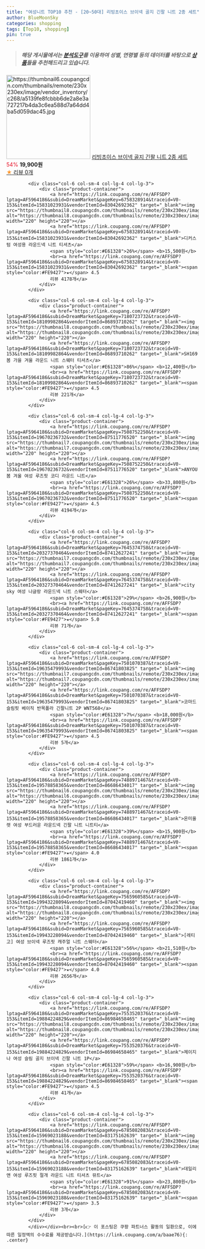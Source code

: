 ```yaml
---
title: "여성니트 TOP10 추천 - [20~50대] 리빙초이스 브이넥 골지 긴팔 니트 2종 세트"
author: BlueMoonSky
categories: shopping
tags: [Top10, shopping]
pin: true
---
```


> ##### 해당 게시물에서는 [**분석도구**](https://itemscout.io/)를 이용하여 **성별**, **연령별** 등의 데이터를 바탕으로 [**상품**](https://link.coupang.com/a/baae76)들을 추천해드리고 있습니다.
<div class="container"><div class="row">
            <div class="col-6 col-sm-4 col-lg-4 col-lg-3">
                <div class="product-container">
                    <a href="https://link.coupang.com/re/AFFSDP?lptag=AF5964186&subid=DreamMarket&pageKey=6763234845&traceid=V0-153&itemId=15856431161&vendorItemId=83066789856" target="_blank"><img src="https://thumbnail6.coupangcdn.com/thumbnails/remote/230x230ex/image/vendor_inventory/c268/a5139fe8fcbbb6de2a8e3a727217b4da3c6ea588d7a64dd4ba5d059dac45.jpg" alt="https://thumbnail6.coupangcdn.com/thumbnails/remote/230x230ex/image/vendor_inventory/c268/a5139fe8fcbbb6de2a8e3a727217b4da3c6ea588d7a64dd4ba5d059dac45.jpg" width="220" height="220"></a>
                    <a href="https://link.coupang.com/re/AFFSDP?lptag=AF5964186&subid=DreamMarket&pageKey=6763234845&traceid=V0-153&itemId=15856431161&vendorItemId=83066789856" target="_blank">리빙초이스 브이넥 골지 긴팔 니트 2종 세트</a>
                    <span style="color:#E61328">54%</span> <b>19,900원</b>
                    <br><a href="https://link.coupang.com/re/AFFSDP?lptag=AF5964186&subid=DreamMarket&pageKey=6763234845&traceid=V0-153&itemId=15856431161&vendorItemId=83066789856" target="_blank"><span style="color:#FE9427">★</span> 
                    리뷰 0개</a>
                </div>
            </div>
            
            <div class="col-6 col-sm-4 col-lg-4 col-lg-3">
                <div class="product-container">
                    <a href="https://link.coupang.com/re/AFFSDP?lptag=AF5964186&subid=DreamMarket&pageKey=6758328914&traceid=V0-153&itemId=15831023931&vendorItemId=83042692362" target="_blank"><img src="https://thumbnail8.coupangcdn.com/thumbnails/remote/230x230ex/image/vendor_inventory/d72d/a531e0220a46709b44f7a30747be06efc6e82ddc25f6bdaaf38d32a99abf.jpg" alt="https://thumbnail8.coupangcdn.com/thumbnails/remote/230x230ex/image/vendor_inventory/d72d/a531e0220a46709b44f7a30747be06efc6e82ddc25f6bdaaf38d32a99abf.jpg" width="220" height="220"></a>
                    <a href="https://link.coupang.com/re/AFFSDP?lptag=AF5964186&subid=DreamMarket&pageKey=6758328914&traceid=V0-153&itemId=15831023931&vendorItemId=83042692362" target="_blank">디커스텀 여성용 라운드넥 니트 티셔츠</a>
                    <span style="color:#E61328">26%</span> <b>15,500원</b>
                    <br><a href="https://link.coupang.com/re/AFFSDP?lptag=AF5964186&subid=DreamMarket&pageKey=6758328914&traceid=V0-153&itemId=15831023931&vendorItemId=83042692362" target="_blank"><span style="color:#FE9427">★</span> 4.5
                    리뷰 4178개</a>
                </div>
            </div>
            
            <div class="col-6 col-sm-4 col-lg-4 col-lg-3">
                <div class="product-container">
                    <a href="https://link.coupang.com/re/AFFSDP?lptag=AF5964186&subid=DreamMarket&pageKey=7180723732&traceid=V0-153&itemId=18109982864&vendorItemId=86893710262" target="_blank"><img src="https://thumbnail8.coupangcdn.com/thumbnails/remote/230x230ex/image/vendor_inventory/ae6b/3a2ef81aafac6e0bcdfa9c644de8e994e9f85922fb008492df6288094c78.jpg" alt="https://thumbnail8.coupangcdn.com/thumbnails/remote/230x230ex/image/vendor_inventory/ae6b/3a2ef81aafac6e0bcdfa9c644de8e994e9f85922fb008492df6288094c78.jpg" width="220" height="220"></a>
                    <a href="https://link.coupang.com/re/AFFSDP?lptag=AF5964186&subid=DreamMarket&pageKey=7180723732&traceid=V0-153&itemId=18109982864&vendorItemId=86893710262" target="_blank">SH169 봄 가을 겨울 라운드 니트 스웨터 티셔츠</a>
                    <span style="color:#E61328">86%</span> <b>12,400원</b>
                    <br><a href="https://link.coupang.com/re/AFFSDP?lptag=AF5964186&subid=DreamMarket&pageKey=7180723732&traceid=V0-153&itemId=18109982864&vendorItemId=86893710262" target="_blank"><span style="color:#FE9427">★</span> 4.5
                    리뷰 221개</a>
                </div>
            </div>
            
            <div class="col-6 col-sm-4 col-lg-4 col-lg-3">
                <div class="product-container">
                    <a href="https://link.coupang.com/re/AFFSDP?lptag=AF5964186&subid=DreamMarket&pageKey=7508752250&traceid=V0-153&itemId=19670236732&vendorItemId=87511776520" target="_blank"><img src="https://thumbnail7.coupangcdn.com/thumbnails/remote/230x230ex/image/vendor_inventory/85da/5be107f03b192789c148f92bc6cd2d82b215867e6572b5370e5749bfdada.jpg" alt="https://thumbnail7.coupangcdn.com/thumbnails/remote/230x230ex/image/vendor_inventory/85da/5be107f03b192789c148f92bc6cd2d82b215867e6572b5370e5749bfdada.jpg" width="220" height="220"></a>
                    <a href="https://link.coupang.com/re/AFFSDP?lptag=AF5964186&subid=DreamMarket&pageKey=7508752250&traceid=V0-153&itemId=19670236732&vendorItemId=87511776520" target="_blank">ANYOU 봄 겨울 여성 루즈핏 코디 라운드 니트</a>
                    <span style="color:#E61328">26%</span> <b>33,800원</b>
                    <br><a href="https://link.coupang.com/re/AFFSDP?lptag=AF5964186&subid=DreamMarket&pageKey=7508752250&traceid=V0-153&itemId=19670236732&vendorItemId=87511776520" target="_blank"><span style="color:#FE9427">★</span> 4.5
                    리뷰 4194개</a>
                </div>
            </div>
            
            <div class="col-6 col-sm-4 col-lg-4 col-lg-3">
                <div class="product-container">
                    <a href="https://link.coupang.com/re/AFFSDP?lptag=AF5964186&subid=DreamMarket&pageKey=7645374758&traceid=V0-153&itemId=20327370464&vendorItemId=87412627241" target="_blank"><img src="https://thumbnail7.coupangcdn.com/thumbnails/remote/230x230ex/image/vendor_inventory/dbee/80c246b6c86a18d8b54718c1ea00968158b1ef53fc9ea5eb5209bfe8deee.jpg" alt="https://thumbnail7.coupangcdn.com/thumbnails/remote/230x230ex/image/vendor_inventory/dbee/80c246b6c86a18d8b54718c1ea00968158b1ef53fc9ea5eb5209bfe8deee.jpg" width="220" height="220"></a>
                    <a href="https://link.coupang.com/re/AFFSDP?lptag=AF5964186&subid=DreamMarket&pageKey=7645374758&traceid=V0-153&itemId=20327370464&vendorItemId=87412627241" target="_blank">city sky 여성 나글랑 라운드넥 니트 스웨터</a>
                    <span style="color:#E61328">29%</span> <b>26,900원</b>
                    <br><a href="https://link.coupang.com/re/AFFSDP?lptag=AF5964186&subid=DreamMarket&pageKey=7645374758&traceid=V0-153&itemId=20327370464&vendorItemId=87412627241" target="_blank"><span style="color:#FE9427">★</span> 5.0
                    리뷰 71개</a>
                </div>
            </div>
            
            <div class="col-6 col-sm-4 col-lg-4 col-lg-3">
                <div class="product-container">
                    <a href="https://link.coupang.com/re/AFFSDP?lptag=AF5964186&subid=DreamMarket&pageKey=7501070387&traceid=V0-153&itemId=19635479993&vendorItemId=86741803825" target="_blank"><img src="https://thumbnail7.coupangcdn.com/thumbnails/remote/230x230ex/image/vendor_inventory/ae29/0badf618806e6fec2f05d526e4285b63c098312f9287921803bdc5c20589.jpg" alt="https://thumbnail7.coupangcdn.com/thumbnails/remote/230x230ex/image/vendor_inventory/ae29/0badf618806e6fec2f05d526e4285b63c098312f9287921803bdc5c20589.jpg" width="220" height="220"></a>
                    <a href="https://link.coupang.com/re/AFFSDP?lptag=AF5964186&subid=DreamMarket&pageKey=7501070387&traceid=V0-153&itemId=19635479993&vendorItemId=86741803825" target="_blank">코마드 슬림핏 베이직 반목폴라 긴팔니트 2P WNT568</a>
                    <span style="color:#E61328">7%</span> <b>18,000원</b>
                    <br><a href="https://link.coupang.com/re/AFFSDP?lptag=AF5964186&subid=DreamMarket&pageKey=7501070387&traceid=V0-153&itemId=19635479993&vendorItemId=86741803825" target="_blank"><span style="color:#FE9427">★</span> 4.5
                    리뷰 5개</a>
                </div>
            </div>
            
            <div class="col-6 col-sm-4 col-lg-4 col-lg-3">
                <div class="product-container">
                    <a href="https://link.coupang.com/re/AFFSDP?lptag=AF5964186&subid=DreamMarket&pageKey=7488971467&traceid=V0-153&itemId=19578858365&vendorItemId=86686434017" target="_blank"><img src="https://thumbnail6.coupangcdn.com/thumbnails/remote/230x230ex/image/vendor_inventory/9835/aa7061ad7d871fcdda9b7d41182581514d971ea83d6fcdd8adfffdf171f8.jpg" alt="https://thumbnail6.coupangcdn.com/thumbnails/remote/230x230ex/image/vendor_inventory/9835/aa7061ad7d871fcdda9b7d41182581514d971ea83d6fcdd8adfffdf171f8.jpg" width="220" height="220"></a>
                    <a href="https://link.coupang.com/re/AFFSDP?lptag=AF5964186&subid=DreamMarket&pageKey=7488971467&traceid=V0-153&itemId=19578858365&vendorItemId=86686434017" target="_blank">온미올렛 여성 부드러운 라운드넥 긴팔 니트 니트티</a>
                    <span style="color:#E61328">39%</span> <b>15,900원</b>
                    <br><a href="https://link.coupang.com/re/AFFSDP?lptag=AF5964186&subid=DreamMarket&pageKey=7488971467&traceid=V0-153&itemId=19578858365&vendorItemId=86686434017" target="_blank"><span style="color:#FE9427">★</span> 4.0
                    리뷰 1861개</a>
                </div>
            </div>
            
            <div class="col-6 col-sm-4 col-lg-4 col-lg-3">
                <div class="product-container">
                    <a href="https://link.coupang.com/re/AFFSDP?lptag=AF5964186&subid=DreamMarket&pageKey=7565960585&traceid=V0-153&itemId=19943228094&vendorItemId=87042419460" target="_blank"><img src="https://thumbnail8.coupangcdn.com/thumbnails/remote/230x230ex/image/vendor_inventory/2071/3cf09d451fbbb877f79561d2d82998f6f2b475e5d61c0d1c4abeef2201aa.JPG" alt="https://thumbnail8.coupangcdn.com/thumbnails/remote/230x230ex/image/vendor_inventory/2071/3cf09d451fbbb877f79561d2d82998f6f2b475e5d61c0d1c4abeef2201aa.JPG" width="220" height="220"></a>
                    <a href="https://link.coupang.com/re/AFFSDP?lptag=AF5964186&subid=DreamMarket&pageKey=7565960585&traceid=V0-153&itemId=19943228094&vendorItemId=87042419460" target="_blank">[레티고] 여성 브이넥 루즈핏 캐주얼 니트 스웨터</a>
                    <span style="color:#E61328">56%</span> <b>21,510원</b>
                    <br><a href="https://link.coupang.com/re/AFFSDP?lptag=AF5964186&subid=DreamMarket&pageKey=7565960585&traceid=V0-153&itemId=19943228094&vendorItemId=87042419460" target="_blank"><span style="color:#FE9427">★</span> 4.0
                    리뷰 2656개</a>
                </div>
            </div>
            
            <div class="col-6 col-sm-4 col-lg-4 col-lg-3">
                <div class="product-container">
                    <a href="https://link.coupang.com/re/AFFSDP?lptag=AF5964186&subid=DreamMarket&pageKey=7553520376&traceid=V0-153&itemId=19884224829&vendorItemId=86984658465" target="_blank"><img src="https://thumbnail8.coupangcdn.com/thumbnails/remote/230x230ex/image/vendor_inventory/b5f0/7f97dc4c1266c18ba21fa178e7f48d4fb99aa3db9f3899192d18e2193586.jpg" alt="https://thumbnail8.coupangcdn.com/thumbnails/remote/230x230ex/image/vendor_inventory/b5f0/7f97dc4c1266c18ba21fa178e7f48d4fb99aa3db9f3899192d18e2193586.jpg" width="220" height="220"></a>
                    <a href="https://link.coupang.com/re/AFFSDP?lptag=AF5964186&subid=DreamMarket&pageKey=7553520376&traceid=V0-153&itemId=19884224829&vendorItemId=86984658465" target="_blank">제이지나 여성 슬림 골지 브이넥 긴팔 니트 1P</a>
                    <span style="color:#E61328">59%</span> <b>16,900원</b>
                    <br><a href="https://link.coupang.com/re/AFFSDP?lptag=AF5964186&subid=DreamMarket&pageKey=7553520376&traceid=V0-153&itemId=19884224829&vendorItemId=86984658465" target="_blank"><span style="color:#FE9427">★</span> 4.5
                    리뷰 41개</a>
                </div>
            </div>
            
            <div class="col-6 col-sm-4 col-lg-4 col-lg-3">
                <div class="product-container">
                    <a href="https://link.coupang.com/re/AFFSDP?lptag=AF5964186&subid=DreamMarket&pageKey=6785082083&traceid=V0-153&itemId=15969023188&vendorItemId=83175162639" target="_blank"><img src="https://thumbnail6.coupangcdn.com/thumbnails/remote/230x230ex/image/vendor_inventory/f54b/4c29eb5cbbd5358586bd0b2ad3467c646a0fdfe3fa1a62d272e6a813a788.jpg" alt="https://thumbnail6.coupangcdn.com/thumbnails/remote/230x230ex/image/vendor_inventory/f54b/4c29eb5cbbd5358586bd0b2ad3467c646a0fdfe3fa1a62d272e6a813a788.jpg" width="220" height="220"></a>
                    <a href="https://link.coupang.com/re/AFFSDP?lptag=AF5964186&subid=DreamMarket&pageKey=6785082083&traceid=V0-153&itemId=15969023188&vendorItemId=83175162639" target="_blank">데일리앤 여성 루즈핏 절개 라운드 니트 티셔츠 뮤트</a>
                    <span style="color:#E61328">91%</span> <b>23,800원</b>
                    <br><a href="https://link.coupang.com/re/AFFSDP?lptag=AF5964186&subid=DreamMarket&pageKey=6785082083&traceid=V0-153&itemId=15969023188&vendorItemId=83175162639" target="_blank"><span style="color:#FE9427">★</span> 3.5
                    리뷰 3개</a>
                </div>
            </div>
            </div></div><br><br>[👉 이 포스팅은 쿠팡 파트너스 활동의 일환으로, 이에 따른 일정액의 수수료를 제공받습니다.](https://link.coupang.com/a/baae76){: .center}